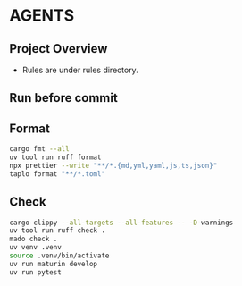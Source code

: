 # AGENTS

## Project Overview

- Rules are under rules directory.

## Run before commit

## Format

```bash
cargo fmt --all
uv tool run ruff format
npx prettier --write "**/*.{md,yml,yaml,js,ts,json}"
taplo format "**/*.toml"
```

## Check

```bash
cargo clippy --all-targets --all-features -- -D warnings
uv tool run ruff check .
mado check .
uv venv .venv
source .venv/bin/activate
uv run maturin develop
uv run pytest
```
